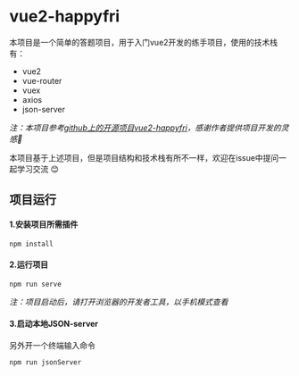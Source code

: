 # vue2-happyfri

   本项目是一个简单的答题项目，用于入门vue2开发的练手项目，使用的技术栈有：
   + vue2 
   + vue-router 
   + vuex 
   + axios  
   + json-server 

   *注：本项目参考[github上的开源项目vue2-happyfri](https://github.com/bailicangdu/vue2-happyfri)，感谢作者提供项目开发的灵感🙏*
   
   本项目基于上述项目，但是项目结构和技术栈有所不一样，欢迎在issue中提问一起学习交流 :blush:

## 项目运行

#### 1.安装项目所需插件
```
npm install
```
#### 2.运行项目
```
npm run serve
```
*注：项目启动后，请打开浏览器的开发者工具，以手机模式查看*
#### 3.启动本地JSON-server
另外开一个终端输入命令
```
npm run jsonServer
```